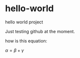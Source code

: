 # hello-world
hello world project

Just testing github at the moment.

how is this equation:

$\alpha = \beta + \gamma$


